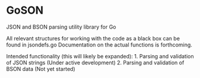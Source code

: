 GoSON
=====

JSON and BSON parsing utility library for Go

All relevant structures for working with the code as a black box can be found in jsondefs.go
Documentation on the actual functions is forthcoming.

Intended functionality (this will likely be expanded):
	1.  Parsing and validation of JSON strings (Under active development)
	2.  Parsing and validation of BSON data (Not yet started)
